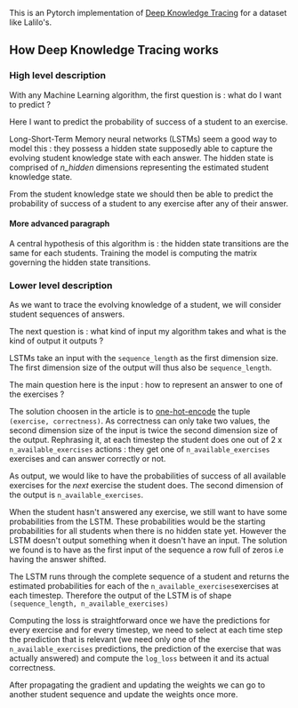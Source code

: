 This is an Pytorch implementation of [Deep Knowledge Tracing](https://stanford.edu/~cpiech/bio/papers/deepKnowledgeTracing.pdf) for a dataset like Lalilo's.

## How Deep Knowledge Tracing works

### High level description

With any Machine Learning algorithm, the first question is : what do I want to predict ?

Here I want to predict the probability of success of a student to an exercise.

Long-Short-Term Memory neural networks (LSTMs) seem a good way to model this : they possess a hidden state supposedly able to capture the evolving student knowledge state with each answer.
The hidden state is comprised of *n_hidden* dimensions representing the estimated student knowledge state.

From the student knowledge state we should then be able to predict the probability of success of a student to any exercise after any of their answer.


#### More advanced paragraph

A central hypothesis of this algorithm is : the hidden state transitions are the same for each students. Training the model is computing the matrix governing the hidden state transitions.


### Lower level description

As we want to trace the evolving knowledge of a student, we will consider student sequences of answers.

The next question is : what kind of input my algorithm takes and what is the kind of output it outputs ?

LSTMs take an input with the ```sequence_length``` as the first dimension size.
The first dimension size of the output will thus also be ```sequence_length```.

The main question here is the input : how to represent an answer to one of the exercises ?

The solution choosen in the article is to [one-hot-encode](https://hackernoon.com/what-is-one-hot-encoding-why-and-when-do-you-have-to-use-it-e3c6186d008f) the tuple ```(exercise, correctness)```.
As correctness can only take two values, the second dimension size of the input is twice the second dimension size of the output.
Rephrasing it, at each timestep the student does one out of 2 x ```n_available_exercises``` actions : they get one of ```n_available_exercises``` exercises and can answer correctly or not.

As output, we would like to have the probabilities of success of all available exercises for the *next* exercise the student does.
The second dimension of the output is ```n_available_exercises```.

When the student hasn't answered any exercise, we still want to have some probabilities from the LSTM. These probabilities would be the starting probabilities for all students when there is no hidden state yet. However the LSTM doesn't output something when it doesn't have an input. The solution we found is to have as the first input of the sequence a row full of zeros i.e having the answer shifted.

The LSTM runs through the complete sequence of a student and returns the estimated probabilities for each of the ```n_available_exercises```exercises at each timestep. Therefore the output of the LSTM is of shape ```(sequence_length, n_available_exercises)```

Computing the loss is straightforward once we have the predictions for every exercise and for every timestep, we need to select at each time step the prediction that is relevant (we need only one of the ```n_available_exercises``` predictions, the prediction of the exercise that was actually answered) and compute the ```log_loss``` between it and its actual correctness.

After propagating the gradient and updating the weights we can go to another student sequence and update the weights once more.